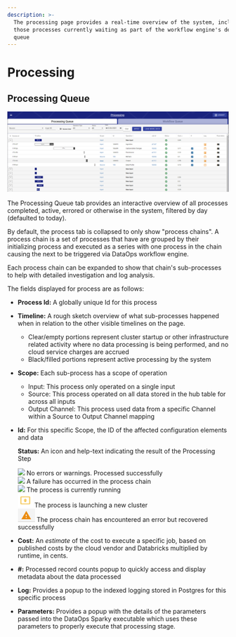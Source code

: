 ```yaml
---
description: >-
  The processing page provides a real-time overview of the system, including
  those processes currently waiting as part of the workflow engine's dependency
  queue
---
```


# Processing

## Processing Queue

![Sample Processing Queue](../.gitbook/assets/image%20%28350%29.png)

The Processing Queue tab provides an interactive overview of all processes completed, active, errored or otherwise in the system, filtered by day \(defaulted to today\).

By default, the process tab is collapsed to only show "process chains". A process chain is a set of processes that have are grouped by their initializing process and executed as a series with one process in the chain causing the next to be triggered via DataOps workflow engine.

Each process chain can be expanded to show that chain's sub-processes to help with detailed investigation and log analysis.

The fields displayed for process are as follows:

* **Process Id:** A globally unique Id for this process
* **Timeline:** A rough sketch overview of what sub-processes happened when in relation to the other visible timelines on the page.
  * Clear/empty portions represent cluster startup or other infrastructure related activity where no data processing is being performed, and no cloud service charges are accrued
  * Black/filled portions represent active processing by the system
* **Scope:** Each sub-process has a scope of operation
  * Input: This process only operated on a single input
  * Source: This process operated on all data stored in the hub table for across all inputs
  * Output Channel: This process used data from a specific Channel within a Source to Output Channel mapping 
* **Id:** For this specific Scope, the ID of the affected configuration elements and data

  **Status:**  An icon and help-text indicating the result of the Processing Step

  ![](../.gitbook/assets/completed.png)   No errors or warnings. Processed successfully  
  ![](../.gitbook/assets/failed.png)   A failure has occurred in the process chain  
  ![](../.gitbook/assets/inprogress.png)   The process is currently running  
  ![](../.gitbook/assets/image%20%28291%29.png)  The process is launching a new cluster  
  ![](../.gitbook/assets/image%20%28351%29.png) The process chain has encountered an error but recovered successfully

* **Cost:** An _estimate_ of the cost to execute a specific job, based on published costs by the cloud vendor and Databricks multiplied by runtime, in cents.
* **\#:** Processed record counts popup to quickly access and display metadata about the data processed
* **Log:** Provides a popup to the indexed logging stored in Postgres for this specific process
* **Parameters:** Provides a popup with the details of the parameters passed into the DataOps Sparky executable which uses these parameters to properly execute that processing stage.

